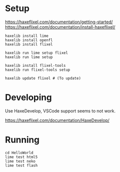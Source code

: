

# Setup

<https://haxeflixel.com/documentation/getting-started/>
<https://haxeflixel.com/documentation/install-haxeflixel/>

    haxelib install lime
    haxelib install openfl
    haxelib install flixel

    haxelib run lime setup flixel
    haxelib run lime setup

    haxelib install flixel-tools
    haxelib run flixel-tools setup

    haxelib update flixel # (To update)

# Developing

Use HaxeDevelop, VSCode support seems to not work.

<https://haxeflixel.com/documentation/HaxeDevelop/>

# Running

    cd HelloWorld
    lime test html5
    lime test neko
    lime test flash
